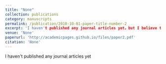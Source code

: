 ```yaml
---
title: "None"
collection: publications
category: manuscripts
permalink: /publication/2010-10-01-paper-title-number-2
excerpt: 'I haven't published any journal articles yet，but I believe that in the future, I can publish more high-quality papers'
venue: 'None'
paperurl: 'http://academicpages.github.io/files/paper2.pdf'
citation: 'None'
---
```


I haven't published any journal articles yet

